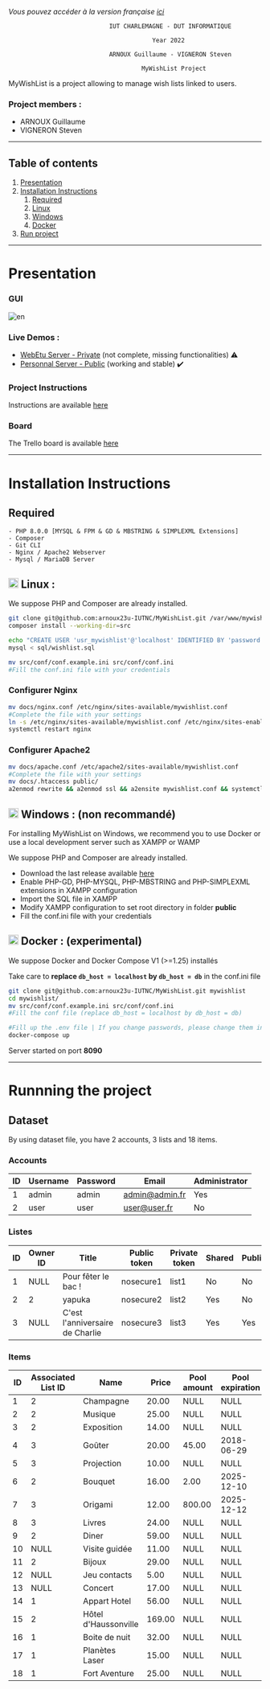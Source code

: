 *Vous pouvez accéder à la version française [ici](README.md)*

                                IUT CHARLEMAGNE - DUT INFORMATIQUE

                                            Year 2022

                                ARNOUX Guillaume - VIGNERON Steven

                                         MyWishList Project

MyWishList is a project allowing to manage wish lists linked to users.

### Project members :
- ARNOUX Guillaume
- VIGNERON Steven

*****
## Table of contents
1. [Presentation](#presentation)
2. [Installation Instructions](#instructions)
   1. [Required](#required)
   2. [Linux](#unix)
   3. [Windows](#windows)
   4. [Docker](#docker)
3. [Run project](#startup)
*****

<div id="presentation"></div>

# Presentation

### GUI

![en](https://user-images.githubusercontent.com/37373941/150550414-a2498531-5b2c-4cc1-a6ac-ef6b4563a1fe.PNG)

### Live Demos : 
- [WebEtu Server - Private](https://webetu.iutnc.univ-lorraine.fr/www/arnoux23u/mywishlist/?lang=en) (not complete, missing functionalities) ⚠️
- [Personnal Server - Public](https://mywishlist.garnx.fr?lang=en) (working and stable) ✔️

### Project Instructions
Instructions are available [here](docs/wishlist_2018.pdf)

### Board
The Trello board is available [here](https://trello.com/b/2Z3HzkIZ/mywishlist)

---

<div id="instructions"></div>

# Installation Instructions

<div id="required"></div>

## Required

    - PHP 8.0.0 [MYSQL & FPM & GD & MBSTRING & SIMPLEXML Extensions]
    - Composer
    - Git CLI
    - Nginx / Apache2 Webserver
    - Mysql / MariaDB Server

<div id="unix"></div>

## <img height="20px" src="https://cdn-icons-png.flaticon.com/512/6124/6124995.png"> Linux :

We suppose PHP and Composer are already installed.

```sh
git clone git@github.com:arnoux23u-IUTNC/MyWishList.git /var/www/mywishlist && cd /var/www/mywishlist
composer install --working-dir=src

echo "CREATE USER 'usr_mywishlist'@'localhost' IDENTIFIED BY 'password';" | mysql
mysql < sql/wishlist.sql

mv src/conf/conf.example.ini src/conf/conf.ini
#Fill the conf.ini file with your credentials
```

### Configurer Nginx
```sh
mv docs/nginx.conf /etc/nginx/sites-available/mywishlist.conf
#Complete the file with your settings
ln -s /etc/nginx/sites-available/mywishlist.conf /etc/nginx/sites-enabled/mywishlist.conf
systemctl restart nginx
```
### Configurer Apache2
```sh
mv docs/apache.conf /etc/apache2/sites-available/mywishlist.conf
#Complete the file with your settings
mv docs/.htaccess public/
a2enmod rewrite && a2enmod ssl && a2ensite mywishlist.conf && systemctl restart apache2
```

<div id="windows"></div>

## <img height="20px" src="https://cdn-icons-png.flaticon.com/512/888/888882.png"> Windows : (non recommandé)

For installing MyWishList on Windows, we recommend you to use Docker or use a local development server such as XAMPP or WAMP

We suppose PHP and Composer are already installed.

- Download the last release available [here](https://github.com/arnoux23u-IUTNC/MyWishList/releases/latest/)
- Enable PHP-GD, PHP-MYSQL, PHP-MBSTRING and PHP-SIMPLEXML extensions in XAMPP configuration
- Import the SQL file in XAMPP
- Modify XAMPP configuration to set root directory in folder **public**
- Fill the conf.ini file with your credentials

<div id="docker"></div>

## <img height="20px" src="https://cdn-icons-png.flaticon.com/512/919/919853.png"> Docker : (experimental)

We suppose Docker and Docker Compose V1 (>=1.25) installés

Take care to **replace `db_host = localhost` by `db_host = db`** in the conf.ini file

```sh
git clone git@github.com:arnoux23u-IUTNC/MyWishList.git mywishlist
cd mywishlist/
mv src/conf/conf.example.ini src/conf/conf.ini
#Fill the conf file (replace db_host = localhost by db_host = db)

#Fill up the .env file | If you change passwords, please change them in conf.ini too
docker-compose up
```
Server started on port **8090**

<div id="startup"></div>

---
# Runnning the project

## Dataset

By using dataset file, you have 2 accounts, 3 lists and 18 items.

### Accounts

|ID|Username|Password|Email|Administrator|
|-----------|-----------|-----------|-----------|-----------|
|1|admin|admin|admin@admin.fr|Yes|
|2|user|user|user@user.fr|No|

### Listes

|ID|Owner ID|Title|Public token|Private token|Shared|Public|
|---------|---------|---------|---------|---------|---------|---------|
1|NULL|Pour fêter le bac !|nosecure1|list1|No|No|
2|2|yapuka|nosecure2|list2|Yes|No|
3|NULL|C\'est l\'anniversaire de Charlie|nosecure3|list3|Yes|Yes|

### Items

|ID|Associated List ID|Name|Price|Pool amount|Pool expiration|Reserved|
|---------|---------|---------|---------|---------|---------|---------|
1|2|Champagne|20.00|NULL|NULL|No|
2|2|Musique|25.00|NULL|NULL|No|
3|2|Exposition|14.00|NULL|NULL|No|
4|3|Goûter|20.00|45.00|2018-06-29|No|
5|3|Projection|10.00|NULL|NULL|No|
6|2|Bouquet|16.00|2.00|2025-12-10|No|
7|3|Origami|12.00|800.00|2025-12-12|Yes|
8|3|Livres|24.00|NULL|NULL|Yes|
9|2|Diner|59.00|NULL|NULL|No|
10|NULL|Visite guidée|11.00|NULL|NULL|No|
11|2|Bijoux|29.00|NULL|NULL|No|
12|NULL|Jeu contacts|5.00|NULL|NULL|No|
13|NULL|Concert|17.00|NULL|NULL|No|
14|1|Appart Hotel|56.00|NULL|NULL|No|
15|2|Hôtel d\'Haussonville|169.00|NULL|NULL|No|
16|1|Boite de nuit|32.00|NULL|NULL|No|
17|1|Planètes Laser|15.00|NULL|NULL|No|
18|1|Fort Aventure|25.00|NULL|NULL|No|
